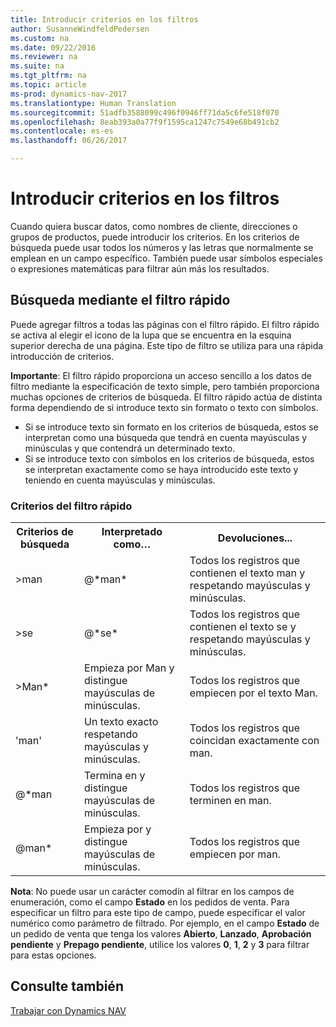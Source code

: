 ```yaml
---
title: Introducir criterios en los filtros
author: SusanneWindfeldPedersen
ms.custom: na
ms.date: 09/22/2016
ms.reviewer: na
ms.suite: na
ms.tgt_pltfrm: na
ms.topic: article
ms-prod: dynamics-nav-2017
ms.translationtype: Human Translation
ms.sourcegitcommit: 51adfb3588099c496f0946ff71da5c6fe518f070
ms.openlocfilehash: 8eab393a0a77f9f1595ca1247c7549e68b491cb2
ms.contentlocale: es-es
ms.lasthandoff: 06/26/2017

---
```


# <a name="entering-criteria-in-filters"></a>Introducir criterios en los filtros
Cuando quiera buscar datos, como nombres de cliente, direcciones o grupos de productos, puede introducir los criterios. En los criterios de búsqueda puede usar todos los números y las letras que normalmente se emplean en un campo específico. También puede usar símbolos especiales o expresiones matemáticas para filtrar aún más los resultados.

## <a name="searching-using-the-quick-filter"></a>Búsqueda mediante el filtro rápido
Puede agregar filtros a todas las páginas con el filtro rápido. El filtro rápido se activa al elegir el icono de la lupa que se encuentra en la esquina superior derecha de una página. Este tipo de filtro se utiliza para una rápida introducción de criterios.

**Importante**: El filtro rápido proporciona un acceso sencillo a los datos de filtro mediante la especificación de texto simple, pero también proporciona muchas opciones de criterios de búsqueda. El filtro rápido actúa de distinta forma dependiendo de si introduce texto sin formato o texto con símbolos.  
- Si se introduce texto sin formato en los criterios de búsqueda, estos se interpretan como una búsqueda que tendrá en cuenta mayúsculas y minúsculas y que contendrá un determinado texto.  
- Si se introduce texto con símbolos en los criterios de búsqueda, estos se interpretan exactamente como se haya introducido este texto y teniendo en cuenta mayúsculas y minúsculas.

### <a name="quick-filter-criteria"></a>Criterios del filtro rápido
<!-- html syntax because symbols conflict with MarkDown syntax -->
<TABLE>
  <TR>
    <TH>Criterios de búsqueda</TH>
    <TH>Interpretado como…</TH>
    <TH>Devoluciones...</TH>
  </TR>
  <TR>
    <TD>>man</TD>
    <TD>@*man*</TD>
    <TD>Todos los registros que contienen el texto man y respetando mayúsculas y minúsculas.</TD>
  </TR>
  <TR>
    <TD>>se</TD>
    <TD>@*se*</TD>
    <TD>Todos los registros que contienen el texto se y respetando mayúsculas y minúsculas.</TD>
  </TR>
  <TR>
    <TD>>Man*</TD>
    <TD>Empieza por Man y distingue mayúsculas de minúsculas.</TD>
    <TD>Todos los registros que empiecen por el texto Man.</TD>
  </TR>
  <TR>
    <TD>'man'</TD>
    <TD>Un texto exacto respetando mayúsculas y minúsculas.</TD>
    <TD>Todos los registros que coincidan exactamente con man.</TD>
  </TR>
  <TR>
    <TD>@*man</TD>
    <TD>Termina en y distingue mayúsculas de minúsculas.</TD>
    <TD>Todos los registros que terminen en man.</TD>
  </TR>
  <TR>
    <TD>@man*</TD>
    <TD>Empieza por y distingue mayúsculas de minúsculas.</TD>
    <TD>Todos los registros que empiecen por man.</TD>
  </TR>
</TABLE>

**Nota**: No puede usar un carácter comodín al filtrar en los campos de enumeración, como el campo **Estado** en los pedidos de venta. Para especificar un filtro para este tipo de campo, puede especificar el valor numérico como parámetro de filtrado. Por ejemplo, en el campo **Estado** de un pedido de venta que tenga los valores **Abierto**, **Lanzado**, **Aprobación pendiente** y **Prepago pendiente**, utilice los valores **0**, **1**, **2** y **3** para filtrar para estas opciones.  

## <a name="see-also"></a>Consulte también
[Trabajar con Dynamics NAV](ui-work-product.md)

